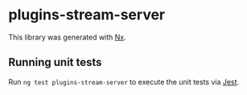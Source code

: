 # plugins-stream-server

This library was generated with [Nx](https://nx.dev).

## Running unit tests

Run `ng test plugins-stream-server` to execute the unit tests via [Jest](https://jestjs.io).
